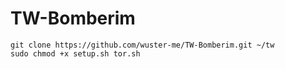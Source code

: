 # TW-Bomberim

```
git clone https://github.com/wuster-me/TW-Bomberim.git ~/tw
sudo chmod +x setup.sh tor.sh
```
